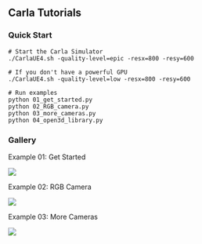 ## Carla Tutorials


### Quick Start

```
# Start the Carla Simulator
./CarlaUE4.sh -quality-level=epic -resx=800 -resy=600

# If you don't have a powerful GPU
./CarlaUE4.sh -quality-level=low -resx=800 -resy=600

# Run examples
python 01_get_started.py
python 02_RGB_camera.py
python 03_more_cameras.py
python 04_open3d_library.py
```

### Gallery

Example 01: Get Started

![](docs/01_get_started.gif)

Example 02: RGB Camera

![](docs/02_RGB_camera.gif)

Example 03: More Cameras

![](docs/03_more_cameras.gif)
